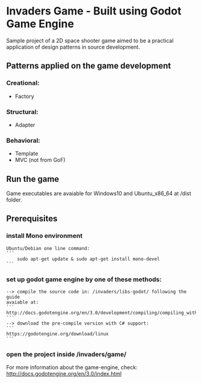 # Invaders Game - Built using Godot Game Engine
Sample project of a 2D space shooter game aimed to be a practical application of design patterns in source development.

## Patterns applied on the game development
	
### Creational:
* Factory

### Structural:
* Adapter

### Behavioral:
* Template
* MVC (not from GoF)

## Run the game
Game executables are avaiable for Windows10 and Ubuntu_x86_64 at /dist folder.

## Prerequisites

### install Mono environment

	Ubuntu/Debian one line command:
	```
		sudo apt-get update & sudo apt-get install mono-devel
	```

### set up godot game engine by one of these methods:
	
	--> compile the source code in: /invaders/libs-godot/ following the guide 
	avaiable at:
	```
	http://docs.godotengine.org/en/3.0/development/compiling/compiling_with_mono.html
	```
	--> download the pre-compile version with C# support:
	```
	https://godotengine.org/download/linux
	```

### open the project inside /invaders/game/


For more information about the game-engine, check: http://docs.godotengine.org/en/3.0/index.html